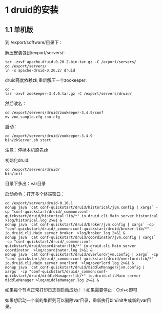 # 1 druid的安装

## 1.1 单机版

到 /export/software/目录下：

解压安装包到/export/servers/:

```
tar -zxvf apache-druid-0.20.2-bin.tar.gz -C /export/servers/
cd /export/servers/
ln -s apache-druid-0.20.2/ druid
```

druid高度依赖zk,重新解压一个zookeeper:

```
cd ~
tar -zxvf zookeeper-3.4.9.tar.gz -C /export/servers/druid/
```
然后改名：
```
cd /export/servers/druid/zookeeper-3.4.9/conf
mv zoo_sample.cfg zoo.cfg
```
启动：
```
cd /export/servers/druid/zookeeper-3.4.9
bin/zkServer.sh start
```

注意：停掉本机原先zk

初始化druid:

```
cd /export/servers/druid/
bin/init
```

目录下多出：var目录

启动命令：打开多个终端窗口：

``` 
cd /export/servers/druid-0.10.1
nohup java `cat conf-quickstart/druid/historical/jvm.config | xargs` -cp "conf-quickstart/druid/_common:conf-quickstart/druid/historical:lib/*" io.druid.cli.Main server historical  >log/historical.log 2>&1 &
nohup java `cat conf-quickstart/druid/broker/jvm.config | xargs` -cp "conf-quickstart/druid/_common:conf-quickstart/druid/broker:lib/*" io.druid.cli.Main server broker  >log/broker.log 2>&1 &
nohup java `cat conf-quickstart/druid/coordinator/jvm.config | xargs` -cp "conf-quickstart/druid/_common:conf-quickstart/druid/coordinator:lib/*" io.druid.cli.Main server coordinator  >log/coordinator.log 2>&1 &
nohup java `cat conf-quickstart/druid/overlord/jvm.config | xargs` -cp "conf-quickstart/druid/_common:conf-quickstart/druid/overlord:lib/*" io.druid.cli.Main server overlord  >log/overlord.log 2>&1 &
nohup java `cat conf-quickstart/druid/middleManager/jvm.config | xargs` -cp "conf-quickstart/druid/_common:conf-quickstart/druid/middleManager:lib/*" io.druid.cli.Main server middleManager >log/middleManager.log 2>&1 &
```

如果每个节点正常打印日志则启动成功！！如果需要停止：Ctrl+c即可

如果想启动一个新的集群则可以删除var目录，重新执行bin/init生成新的var目录。

